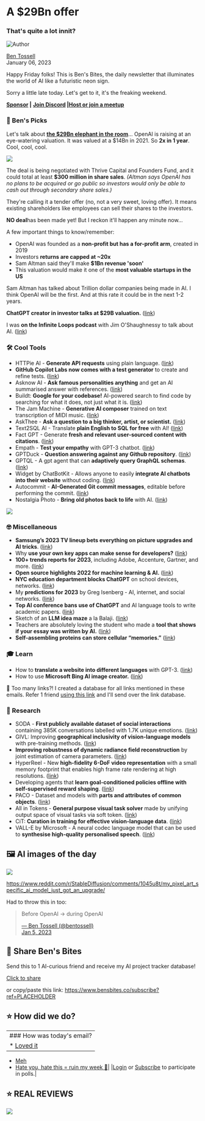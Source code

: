 # A $29Bn offer

### That's quite a lot innit?

![Author](https://media.beehiiv.com/cdn-cgi/image/fit=scale-down,format=auto,onerror=redirect,quality=80/uploads/user/profile_picture/fc858b4d-39e3-4be1-abf4-2b55504e21a2/thumb_uJ4UYake_400x400.jpg)

[Ben Tossell](https://www.twitter.com/bentossell)\
January 06, 2023

Happy Friday folks! This is Ben's Bites, the daily newsletter that illuminates the world of AI like a futuristic neon sign.

Sorry a little late today. Let's get to it, it's the freaking weekend.

**[Sponsor](https://sponsor.bensbites.co/) |** **[Join Discord](https://discord.gg/qd92NKjDdE) |**[**Host or join a meetup**](https://meetups.bensbites.co/)

### **🤌 Ben's Picks**

Let's talk about **[the $29Bn elephant in the room](https://www.wsj.com/articles/chatgpt-creator-openai-is-in-talks-for-tender-offer-that-would-value-it-at-29-billion-11672949279)**... OpenAI is raising at an eye-watering valuation. It was valued at a $14Bn in 2021. So **2x in 1 year**. Cool, cool, cool.

![](https://media.beehiiv.com/cdn-cgi/image/fit=scale-down,format=auto,onerror=redirect,quality=80/uploads/asset/file/7ec38a11-66ef-4487-b51b-b68e720d94fb/giphy__3_.gif)

The deal is being negotiated with Thrive Capital and Founders Fund, and it could total at least **$300 million in share sales**. *(Altman says OpenAI has no plans to be acquired or go public so investors would only be able to cash out through secondary share sales.)*

They're calling it a tender offer (no, not a very sweet, loving offer). It means existing shareholders like employees can sell their shares to the investors.

**NO deal**has been made yet! But I reckon it'll happen any minute now...

A few important things to know/remember:

- OpenAI was founded as a **non-profit but has a for-profit arm**, created in 2019
- Investors **returns are capped at ~20x**
- Sam Altman said they'll make **$1Bn revenue 'soon'**
- This valuation would make it one of the **most valuable startups in the US**

Sam Altman has talked about Trillion dollar companies being made in AI. I think OpenAI will be the first. And at this rate it could be in the next 1-2 years.

**ChatGPT creator in investor talks at $29B valuation.** ([link](https://www.wsj.com/articles/chatgpt-creator-openai-is-in-talks-for-tender-offer-that-would-value-it-at-29-billion-11672949279))

I was **on the Infinite Loops podcast** with Jim O'Shaughnessy to talk about AI. ([link](https://www.infiniteloopspodcast.com/ben-tossell-opportunities-in-ai-ep141/))

### **🛠️ Cool Tools**

- HTTPie AI - **Generate API requests** using plain language. ([link](https://httpie.io/))
- **GitHub Copilot Labs now comes with a test generator** to create and refine tests. ([link](https://twitter.com/oegerikus/status/1610945035888955392))
- Asknow AI - **Ask famous personalities anything** and get an AI summarised answer with references. ([link](https://www.asknow.ai/))
- Buildt: **Google for your codebase!** AI-powered search to find code by searching for what it does, not just what it is. ([link](https://www.buildt.ai/))
- The Jam Machine - **Generative AI composer** trained on text transcription of MIDI music. ([link](https://huggingface.co/spaces/JammyMachina/the-jam-machine-app))
- AskThee - **Ask a question to a big thinker, artist, or scientist.** ([link](https://askthee.vercel.app/))
- Text2SQL AI - Translate **plain English to SQL for free** with AI! ([link](https://www.text2sql.ai/))
- Fact GPT - Generate **fresh and relevant user-sourced content with citations**. ([link](https://www.longshot.ai/features/longshot-fact-gpt))
- Empath - **Test your empathy** with GPT-3 chatbot. ([link](https://empath-kappa.vercel.app/))
- GPTDuck - **Question answering against any Github repository**. ([link](https://www.gptduck.com/))
- GPTQL - A gpt agent that can **adaptively query GraphQL schemas**. ([link](https://twitter.com/hanrelan/status/1610736893683183617))
- Widget by ChatBotKit - Allows anyone to easily **integrate AI chatbots into their website** without coding. ([link](https://twitter.com/pdp/status/1611086021684256770))
- Autocommit - **AI-Generated Git commit messages**, editable before performing the commit. ([link](https://github.com/abi/autocommit))
- Nostalgia Photo - **Bring old photos back to life** with AI. ([link](https://www.nostalgia.photo/))

![](https://media.beehiiv.com/cdn-cgi/image/fit=scale-down,format=auto,onerror=redirect,quality=80/uploads/asset/file/5154e9a9-e8da-43aa-a901-dad6de92f20b/Screenshot_2023-01-06_at_14.16.02.png)

### **🤓 Miscellaneous**

- **Samsung’s 2023 TV lineup bets everything on picture upgrades and AI tricks**. ([link](https://www.theverge.com/2023/1/3/23537839/samsung-2023-tvs-announced-neo-qled-microled-features))
- Why **use your own key apps can make sense for developers?** ([link](https://twitter.com/marckohlbrugge/status/1610927012750950400))
- **100+ trends reports for 2023**, including Adobe, Accenture, Gartner, and more. ([link](https://spacecadet.ventures/2023roundup/))
- **Open source highlights 2022 for machine learning & AI.** ([link](https://sebastianraschka.com/blog/2023/open-source-highlights-2022.html))
- **NYC education department blocks ChatGPT** on school devices, networks. ([link](https://ny.chalkbeat.org/2023/1/3/23537987/nyc-schools-ban-chatgpt-writing-artificial-intelligence))
- My **predictions for 2023** by Greg Isenberg - AI, internet, and social networks. ([link](https://latecheckout.substack.com/p/my-predictions-for-2023))
- **Top AI conference bans use of ChatGPT** and AI language tools to write academic papers. ([link](https://www.theverge.com/2023/1/5/23540291/chatgpt-ai-writing-tool-banned-writing-academic-icml-paper))
- Sketch of an **LLM idea maze** a la Balaji. ([link](https://twitter.com/maxolson/status/1611086767813464064))
- Teachers are absolutely loving the student who made a **tool that shows if your essay was written by AI.** ([link](https://www.buzzfeednews.com/article/katienotopoulos/ai-writing-detection-tool-homework-students))
- **Self-assembling proteins can store cellular “memories.”** ([link](https://mcgovern.mit.edu/2023/01/02/self-assembling-proteins-can-store-cellular-memories/))

### **🎓 Learn**

- How to **translate a website into different languages** with GPT-3. ([link](https://blog.leavemealone.app/internationalizing-our-website-with-gpt-3/))
- How to use **Microsoft Bing AI image creator.** ([link](https://www.youtube.com/watch?v=mpcSI_zzeMk\&t=2s))

👋 Too many links?! I created a database for all links mentioned in these emails. Refer 1 friend [using this link](https://www.bensbites.co/subscribe?ref=PLACEHOLDER) and I'll send over the link database.

### **🔬 Research**

- SODA - **First publicly available dataset of social interactions** containing 385K conversations labelled with 1.7K unique emotions. ([link](https://huggingface.co/datasets/allenai/soda))
- GIVL: Improving **geographical inclusivity of vision-language models** with pre-training methods. ([link](http://arxiv.org/abs/2301.01893))
- **Improving robustness of dynamic radiance field reconstruction** by joint estimation of camera parameters. ([link](https://arxiv.org/abs/2301.02239))
- HyperReel - New **high-fidelity 6-DoF video representation** with a small memory footprint that enables high frame rate rendering at high resolutions. ([link](http://arxiv.org/abs/2301.02238))
- Developing agents that **learn goal-conditioned policies offline with self-supervised reward shaping**. ([link](https://arxiv.org/abs/2301.02099))
- PACO - Dataset and models with **parts and attributes of common objects**. ([link](https://arxiv.org/abs/2301.01795))
- All in Tokens - **General purpose visual task solver** made by unifying output space of visual tasks via soft token. ([link](https://arxiv.org/abs/2301.02229))
- CiT: **Curation in training for effective vision-language data**. ([link](http://arxiv.org/abs/2301.02241))
- VALL-E by Microsoft - A neural codec language model that can be used to **synthesise high-quality personalised speech**. ([link](https://valle-demo.github.io/))

## **🖼 AI images of the day**

![](https://media.beehiiv.com/cdn-cgi/image/fit=scale-down,format=auto,onerror=redirect,quality=80/uploads/asset/file/198277a3-d572-42f4-bfeb-861c30a23276/amyepudhn9aa1.png)

<https://www.reddit.com/r/StableDiffusion/comments/1045u8t/my_pixel_art_specific_ai_model_just_got_an_upgrade/>

Had to throw this in too:

> >
>
> Before OpenAI → during OpenAI
>
> [— Ben Tossell (@bentossell)\
> Jan 5, 2023](https://twitter.com/bentossell/status/1611100859311575059)

## **🤗 Share Ben's Bites**

Send this to 1 AI-curious friend and receive my AI project tracker database!

[Click to share](https://www.bensbites.co/subscribe?ref=PLACEHOLDER)

or copy/paste this link: https://www.bensbites.co/subscribe?ref=PLACEHOLDER

## **⭐️ How did we do?**

||
|:---|
|### How was today's email?|
|\* [Loved it](https://www.bensbites.co/login)

- [Meh](https://www.bensbites.co/login)
- [Hate you, hate this = ruin my week 🥹](https://www.bensbites.co/login)|
  |[Login](https://www.bensbites.co/login) or [Subscribe](https://www.bensbites.co/subscribe) to participate in polls.|

## **⭐️ REAL** REVIEWS

![](https://media.beehiiv.com/cdn-cgi/image/fit=scale-down,format=auto,onerror=redirect,quality=80/uploads/asset/file/c8a91ecd-5477-493e-bb9d-9ed8f04bde24/Screenshot_2022-12-13_at_14.55.58.png)
